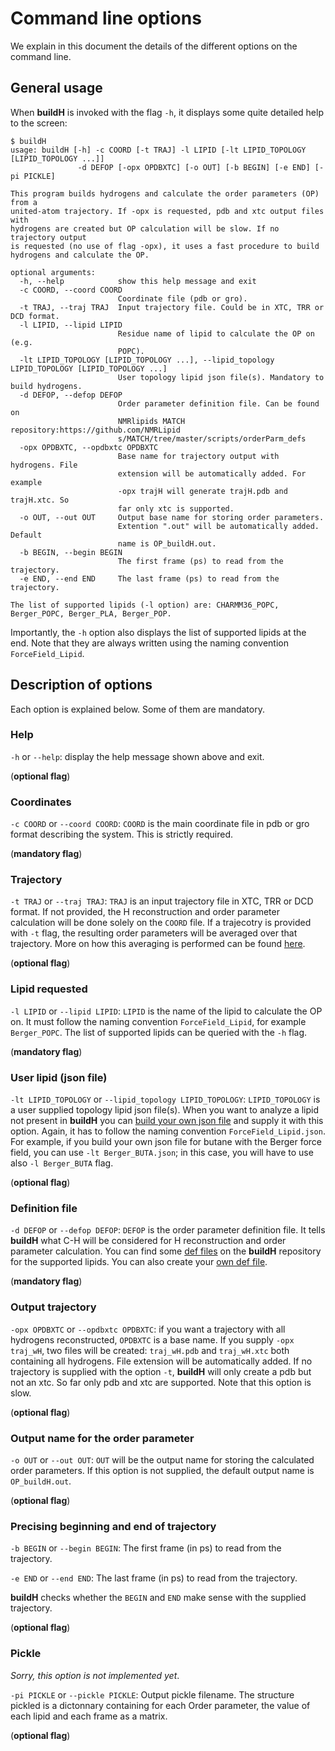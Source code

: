 # Command line options

We explain in this document the details of the different options on the command line. 

## General usage

When **buildH** is invoked with the flag `-h`, it displays some quite detailed help to the screen:

```
$ buildH
usage: buildH [-h] -c COORD [-t TRAJ] -l LIPID [-lt LIPID_TOPOLOGY [LIPID_TOPOLOGY ...]]
               -d DEFOP [-opx OPDBXTC] [-o OUT] [-b BEGIN] [-e END] [-pi PICKLE]

This program builds hydrogens and calculate the order parameters (OP) from a
united-atom trajectory. If -opx is requested, pdb and xtc output files with
hydrogens are created but OP calculation will be slow. If no trajectory output
is requested (no use of flag -opx), it uses a fast procedure to build
hydrogens and calculate the OP.

optional arguments:
  -h, --help            show this help message and exit
  -c COORD, --coord COORD
                        Coordinate file (pdb or gro).
  -t TRAJ, --traj TRAJ  Input trajectory file. Could be in XTC, TRR or DCD format.
  -l LIPID, --lipid LIPID
                        Residue name of lipid to calculate the OP on (e.g.
                        POPC).
  -lt LIPID_TOPOLOGY [LIPID_TOPOLOGY ...], --lipid_topology LIPID_TOPOLOGY [LIPID_TOPOLOGY ...]
                        User topology lipid json file(s). Mandatory to build hydrogens.
  -d DEFOP, --defop DEFOP
                        Order parameter definition file. Can be found on
                        NMRlipids MATCH repository:https://github.com/NMRLipid
                        s/MATCH/tree/master/scripts/orderParm_defs
  -opx OPDBXTC, --opdbxtc OPDBXTC
                        Base name for trajectory output with hydrogens. File
                        extension will be automatically added. For example
                        -opx trajH will generate trajH.pdb and trajH.xtc. So
                        far only xtc is supported.
  -o OUT, --out OUT     Output base name for storing order parameters.
                        Extention ".out" will be automatically added. Default
                        name is OP_buildH.out.
  -b BEGIN, --begin BEGIN
                        The first frame (ps) to read from the trajectory.
  -e END, --end END     The last frame (ps) to read from the trajectory.

The list of supported lipids (-l option) are: CHARMM36_POPC, Berger_POPC, Berger_PLA, Berger_POP.
```

Importantly, the `-h` option also displays the list of supported lipids at the end. Note that they are always written using the naming convention `ForceField_Lipid`.

## Description of options

Each option is explained below. Some of them are mandatory.

### Help

`-h` or `--help`: display the help message shown above and exit.

(**optional flag**)

### Coordinates

`-c COORD` or `--coord COORD`: `COORD` is the main coordinate file in pdb or gro format describing the system. This is strictly required.

(**mandatory flag**)

### Trajectory

`-t TRAJ` or `--traj TRAJ`: `TRAJ` is an input trajectory file in XTC, TRR or DCD format. If not provided, the H reconstruction and order parameter calculation will be done solely on the `COORD` file. If a trajecotry is provided with `-t` flag, the resulting order parameters will be averaged over that trajectory. More on how this averaging is performed can be found [here](https://buildh.readthedocs.io/en/latest/buildh.html#order-parameters-and-statistics).

(**optional flag**)

### Lipid requested

`-l LIPID` or `--lipid LIPID`: `LIPID` is the name of the lipid to calculate the OP on. It must follow the naming convention `ForceField_Lipid`, for example `Berger_POPC`. The list of supported lipids can be queried with the `-h` flag.

(**mandatory flag**)

### User lipid (json file)

`-lt LIPID_TOPOLOGY` or `--lipid_topology LIPID_TOPOLOGY`: `LIPID_TOPOLOGY` is a user supplied topology lipid json file(s). When you want to analyze a lipid not present in **buildH** you can [build your own json file](json_format.md) and supply it with this option. Again, it has to follow the naming convention `ForceField_Lipid.json`. For example, if you build your own json file for butane with the Berger force field, you can use `-lt Berger_BUTA.json`; in this case, you will have to use also `-l Berger_BUTA` flag. 

(**optional flag**)

### Definition file

`-d DEFOP` or `--defop DEFOP`: `DEFOP` is the order parameter definition file. It tells **buildH** what C-H will be considered for H reconstruction and order parameter calculation. You can find some [def files](https://github.com/patrickfuchs/buildH/tree/master/def_files) on the **buildH** repository for the supported lipids. You can also create your [own def file](def_format.md).

(**mandatory flag**)

### Output trajectory

`-opx OPDBXTC` or `--opdbxtc OPDBXTC`: if you want a trajectory with all hydrogens reconstructed, `OPDBXTC` is a base name. If you supply `-opx traj_wH`, two files will be created: `traj_wH.pdb` and `traj_wH.xtc` both containing all hydrogens. File extension will be automatically added. If no trajectory is supplied with the option `-t`, **buildH** will only create a pdb but not an xtc. So far only pdb and xtc are supported. Note that this option is slow.

(**optional flag**)

### Output name for the order parameter

`-o OUT` or `--out OUT`: `OUT` will be the output name for storing the calculated order parameters. If this option is not supplied, the default output name is `OP_buildH.out`.

(**optional flag**)

### Precising beginning and end of trajectory

`-b BEGIN` or `--begin BEGIN`: The first frame (in ps) to read from the trajectory.

`-e END` or `--end END`: The last frame (in ps) to read from the trajectory.

**buildH** checks whether the `BEGIN` and `END` make sense with the supplied trajectory.

(**optional flag**)

### Pickle

*Sorry, this option is not implemented yet*.

`-pi PICKLE` or `--pickle PICKLE`: Output pickle filename. The structure pickled is a dictonnary containing for each Order parameter, the value of each lipid and each frame as a matrix.

(**optional flag**)
